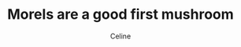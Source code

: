 ---
title: Morels are a good first mushroom
author: Celine
layout: multipage
order: celine
chapter: '015'
links:
  - text: Post to support your friend
    to: '/pieces/celine/016a'
  - text: Try not to get sucked into an argument
    to: '/pieces/celine/016b'
season: winter
post-count: 799
rank: Veteran
---